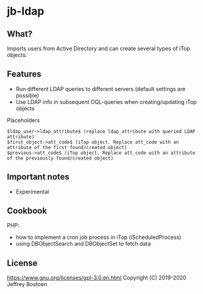 # jb-ldap

## What?
Imports users from Active Directory and can create several types of iTop objects.

## Features
* Run different LDAP queries to different servers (default settings are possible)
* Use LDAP info in subsequent OQL-queries when creating/updating iTop objects

Placeholders
```
$ldap_user->ldap_attribute$ (replace ldap_attribute with queried LDAP attribute)
$first_object->att_code$ (iTop object. Replace att_code with an attribute of the first found/created object)
$previous->att_code$ (iTop object. Replace att_code with an attribute of the previously found/created object)
```

## Important notes
* Experimental

## Cookbook

PHP:
- how to implement a cron job process in iTop (iScheduledProcess)
- using DBObjectSearch and DBObjectSet to fetch data

## License
https://www.gnu.org/licenses/gpl-3.0.en.html
Copyright (C) 2019-2020 Jeffrey Bostoen


